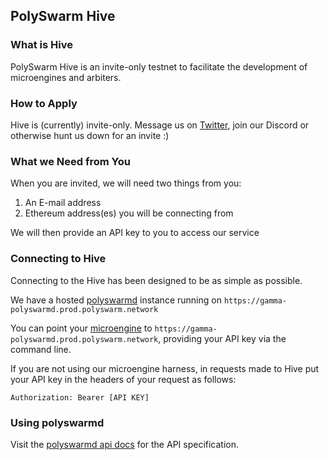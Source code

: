 ## PolySwarm Hive

### What is Hive

PolySwarm Hive is an invite-only testnet to facilitate the development of microengines and arbiters.

### How to Apply

Hive is (currently) invite-only.
Message us on [Twitter](https://twitter.com/PolySwarm), join our Discord or otherwise hunt us down for an invite :)

### What we Need from You

When you are invited, we will need two things from you:
1. An E-mail address
2. Ethereum address(es) you will be connecting from

We will then provide an API key to you to access our service

### Connecting to Hive

Connecting to the Hive has been designed to be as simple as possible.

We have a hosted [polyswarmd](https://github.com/polyswarm/polyswarmd) instance running on `https://gamma-polyswarmd.prod.polyswarm.network`

You can point your [microengine](https://github.com/polyswarm/microengine) to `https://gamma-polyswarmd.prod.polyswarm.network`, providing your API key via the command line.

If you are not using our microengine harness, in requests made to Hive put your API key in the headers of your request as follows:

`Authorization: Bearer [API KEY]`

### Using polyswarmd

Visit the [polyswarmd api docs](/API-polyswarm/) for the API specification.

